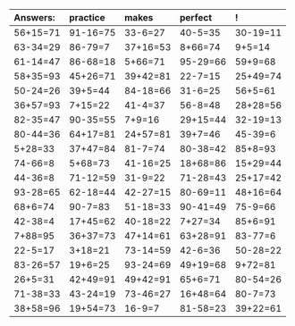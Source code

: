 | Answers: | practice | makes | perfect | ! |
| :--- | :--- | :--- | :--- | :--- |
| 56+15=71 | 91-16=75 | 33-6=27 | 40-5=35 | 30-19=11 | 
| 63-34=29 | 86-79=7 | 37+16=53 | 8+66=74 | 9+5=14 | 
| 61-14=47 | 86-68=18 | 5+66=71 | 95-29=66 | 59+9=68 | 
| 58+35=93 | 45+26=71 | 39+42=81 | 22-7=15 | 25+49=74 | 
| 50-24=26 | 39+5=44 | 84-18=66 | 31-6=25 | 56+5=61 | 
| 36+57=93 | 7+15=22 | 41-4=37 | 56-8=48 | 28+28=56 | 
| 82-35=47 | 90-35=55 | 7+9=16 | 29+15=44 | 32-19=13 | 
| 80-44=36 | 64+17=81 | 24+57=81 | 39+7=46 | 45-39=6 | 
| 5+28=33 | 37+47=84 | 81-7=74 | 80-38=42 | 85+8=93 | 
| 74-66=8 | 5+68=73 | 41-16=25 | 18+68=86 | 15+29=44 | 
| 44-36=8 | 71-12=59 | 31-9=22 | 71-28=43 | 25+17=42 | 
| 93-28=65 | 62-18=44 | 42-27=15 | 80-69=11 | 48+16=64 | 
| 68+6=74 | 90-7=83 | 51-18=33 | 90-41=49 | 75-9=66 | 
| 42-38=4 | 17+45=62 | 40-18=22 | 7+27=34 | 85+6=91 | 
| 7+88=95 | 36+37=73 | 47+14=61 | 63+28=91 | 83-77=6 | 
| 22-5=17 | 3+18=21 | 73-14=59 | 42-6=36 | 50-28=22 | 
| 83-26=57 | 19+6=25 | 93-24=69 | 49+19=68 | 9+72=81 | 
| 26+5=31 | 42+49=91 | 49+42=91 | 65+6=71 | 80-54=26 | 
| 71-38=33 | 43-24=19 | 73-46=27 | 16+48=64 | 80-7=73 | 
| 38+58=96 | 19+54=73 | 16-9=7 | 81-58=23 | 39+22=61 | 
